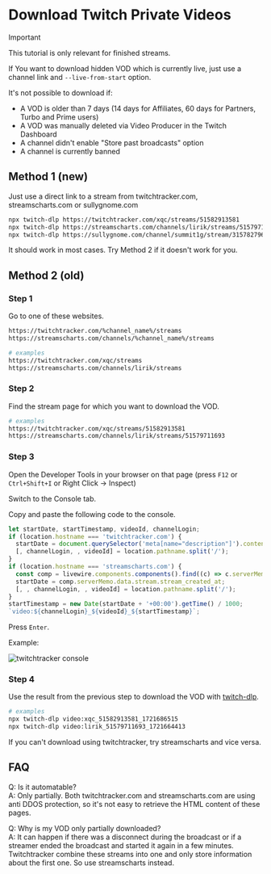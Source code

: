 # Download Twitch Private Videos

> [!IMPORTANT]
> This tutorial is only relevant for finished streams.
>
> If You want to download hidden VOD which is currently live, just use a channel link and `--live-from-start` option.
>
> It's not possible to download if:
>
> - A VOD is older than 7 days (14 days for Affiliates, 60 days for Partners, Turbo and Prime users)
> - A VOD was manually deleted via Video Producer in the Twitch Dashboard
> - A channel didn't enable "Store past broadcasts" option
> - A channel is currently banned

## Method 1 (new)

Just use a direct link to a stream from twitchtracker.com, streamscharts.com or sullygnome.com

```bash
npx twitch-dlp https://twitchtracker.com/xqc/streams/51582913581
npx twitch-dlp https://streamscharts.com/channels/lirik/streams/51579711693
npx twitch-dlp https://sullygnome.com/channel/summit1g/stream/315782796250
```

It should work in most cases. Try Method 2 if it doesn't work for you.

## Method 2 (old)

### Step 1

Go to one of these websites.

```bash
https://twitchtracker.com/%channel_name%/streams
https://streamscharts.com/channels/%channel_name%/streams

# examples
https://twitchtracker.com/xqc/streams
https://streamscharts.com/channels/lirik/streams
```

### Step 2

Find the stream page for which you want to download the VOD.

```bash
# examples
https://twitchtracker.com/xqc/streams/51582913581
https://streamscharts.com/channels/lirik/streams/51579711693
```

### Step 3

Open the Developer Tools in your browser on that page (press `F12` or `Ctrl+Shift+I` or Right Click -> Inspect)

Switch to the Console tab.

Copy and paste the following code to the console.

```js
let startDate, startTimestamp, videoId, channelLogin;
if (location.hostname === 'twitchtracker.com') {
  startDate = document.querySelector('meta[name="description"]').content.match(/\w+ stream on (.+) -/)[1];
  [, channelLogin, , videoId] = location.pathname.split('/');
}
if (location.hostname === 'streamscharts.com') {
  const comp = livewire.components.components().find((c) => c.serverMemo.data.stream); 
  startDate = comp.serverMemo.data.stream.stream_created_at;
  [, , channelLogin, , videoId] = location.pathname.split('/');
}
startTimestamp = new Date(startDate + '+00:00').getTime() / 1000;
`video:${channelLogin}_${videoId}_${startTimestamp}`;
```

Press `Enter`.

Example:

![twitchtracker console](images/twitchtracker-console.png)

### Step 4

Use the result from the previous step to download the VOD with [twitch-dlp](https://github.com/DmitryScaletta/twitch-dlp).

```bash
# examples
npx twitch-dlp video:xqc_51582913581_1721686515
npx twitch-dlp video:lirik_51579711693_1721664413
```

If you can't download using twitchtracker, try streamscharts and vice versa.

## FAQ

Q: Is it automatable?  
A: Only partially. Both twitchtracker.com and streamscharts.com are using anti DDOS protection, so it's not easy to retrieve the HTML content of these pages.

Q: Why is my VOD only partially downloaded?  
A: It can happen if there was a disconnect during the broadcast or if a streamer ended the broadcast and started it again in a few minutes. Twitchtracker combine these streams into one and only store information about the first one. So use streamscharts instead.
